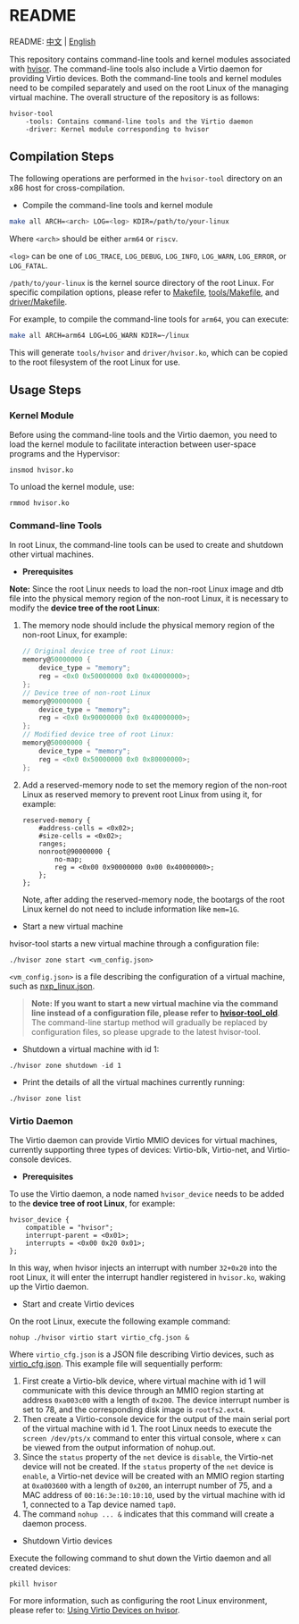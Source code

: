 # README

README: [中文](./README-zh.md) | [English](./README.md)

This repository contains command-line tools and kernel modules associated with [hvisor](https://github.com/syswonder/hvisor). The command-line tools also include a Virtio daemon for providing Virtio devices. Both the command-line tools and kernel modules need to be compiled separately and used on the root Linux of the managing virtual machine. The overall structure of the repository is as follows:

```
hvisor-tool
    -tools: Contains command-line tools and the Virtio daemon
    -driver: Kernel module corresponding to hvisor
```

## Compilation Steps

The following operations are performed in the `hvisor-tool` directory on an x86 host for cross-compilation.

* Compile the command-line tools and kernel module

```bash
make all ARCH=<arch> LOG=<log> KDIR=/path/to/your-linux
```

Where `<arch>` should be either `arm64` or `riscv`.

`<log>` can be one of `LOG_TRACE`, `LOG_DEBUG`, `LOG_INFO`, `LOG_WARN`, `LOG_ERROR`, or `LOG_FATAL`.

`/path/to/your-linux` is the kernel source directory of the root Linux. For specific compilation options, please refer to [Makefile](./Makefile), [tools/Makefile](./tools/Makefile), and [driver/Makefile](./driver/Makefile).

For example, to compile the command-line tools for `arm64`, you can execute:

```bash
make all ARCH=arm64 LOG=LOG_WARN KDIR=~/linux
```

This will generate `tools/hvisor` and `driver/hvisor.ko`, which can be copied to the root filesystem of the root Linux for use.

## Usage Steps

### Kernel Module

Before using the command-line tools and the Virtio daemon, you need to load the kernel module to facilitate interaction between user-space programs and the Hypervisor:

```
insmod hvisor.ko
```

To unload the kernel module, use:

```
rmmod hvisor.ko
```

### Command-line Tools

In root Linux, the command-line tools can be used to create and shutdown other virtual machines.

* **Prerequisites**

**Note:** Since the root Linux needs to load the non-root Linux image and dtb file into the physical memory region of the non-root Linux, it is necessary to modify the **device tree of the root Linux**:

1. The memory node should include the physical memory region of the non-root Linux, for example:

   ```c
   // Original device tree of root Linux:
   memory@50000000 {
       device_type = "memory";
       reg = <0x0 0x50000000 0x0 0x40000000>;
   };
   // Device tree of non-root Linux
   memory@90000000 {
       device_type = "memory";
       reg = <0x0 0x90000000 0x0 0x40000000>;
   };
   // Modified device tree of root Linux:
   memory@50000000 {
       device_type = "memory";
       reg = <0x0 0x50000000 0x0 0x80000000>;
   };
   ```

2. Add a reserved-memory node to set the memory region of the non-root Linux as reserved memory to prevent root Linux from using it, for example:

   ```
   reserved-memory {
       #address-cells = <0x02>;
       #size-cells = <0x02>;
       ranges;
       nonroot@90000000 {
           no-map;
           reg = <0x00 0x90000000 0x00 0x40000000>;
       };
   };
   ```

   Note, after adding the reserved-memory node, the bootargs of the root Linux kernel do not need to include information like `mem=1G`.

* Start a new virtual machine

hvisor-tool starts a new virtual machine through a configuration file:

```
./hvisor zone start <vm_config.json>
```

`<vm_config.json>` is a file describing the configuration of a virtual machine, such as [nxp_linux.json](./examples/nxp_linux.json).

> **Note: If you want to start a new virtual machine via the command line instead of a configuration file, please refer to [hvisor-tool_old](https://github.com/syswonder/hvisor-tool/commit/3478fc6720f89090c1b5aa913da168f49f95bca0)**. The command-line startup method will gradually be replaced by configuration files, so please upgrade to the latest hvisor-tool.

* Shutdown a virtual machine with id 1:

```
./hvisor zone shutdown -id 1
```

* Print the details of all the virtual machines currently running:

```
./hvisor zone list
```

### Virtio Daemon

The Virtio daemon can provide Virtio MMIO devices for virtual machines, currently supporting three types of devices: Virtio-blk, Virtio-net, and Virtio-console devices.

* **Prerequisites**

To use the Virtio daemon, a node named `hvisor_device` needs to be added to the **device tree of root Linux**, for example:

```dts
hvisor_device {
    compatible = "hvisor";
    interrupt-parent = <0x01>;
    interrupts = <0x00 0x20 0x01>;
};
```

In this way, when hvisor injects an interrupt with number `32+0x20` into the root Linux, it will enter the interrupt handler registered in `hvisor.ko`, waking up the Virtio daemon.

* Start and create Virtio devices

On the root Linux, execute the following example command:

```
nohup ./hvisor virtio start virtio_cfg.json &
```

Where `virtio_cfg.json` is a JSON file describing Virtio devices, such as [virtio_cfg.json](./examples/virtio_cfg.json). This example file will sequentially perform:

1. First create a Virtio-blk device, where virtual machine with id 1 will communicate with this device through an MMIO region starting at address `0xa003c00` with a length of `0x200`. The device interrupt number is set to 78, and the corresponding disk image is `rootfs2.ext4`.
2. Then create a Virtio-console device for the output of the main serial port of the virtual machine with id 1. The root Linux needs to execute the `screen /dev/pts/x` command to enter this virtual console, where `x` can be viewed from the output information of nohup.out.
3. Since the `status` property of the `net` device is `disable`, the Virtio-net device will not be created. If the `status` property of the `net` device is `enable`, a Virtio-net device will be created with an MMIO region starting at `0xa003600` with a length of `0x200`, an interrupt number of 75, and a MAC address of `00:16:3e:10:10:10`, used by the virtual machine with id 1, connected to a Tap device named `tap0`.
4. The command `nohup ... &` indicates that this command will create a daemon process.

* Shutdown Virtio devices

Execute the following command to shut down the Virtio daemon and all created devices:

```
pkill hvisor
```

For more information, such as configuring the root Linux environment, please refer to: [Using Virtio Devices on hvisor](https://report.syswonder.org/#/2024/20240415_Virtio_devices_tutorial).
